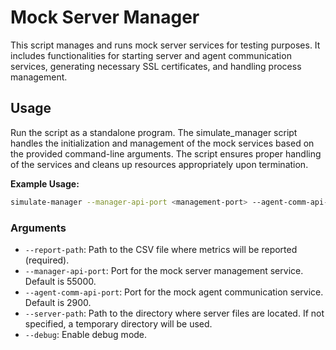 # Mock Server Manager

This script manages and runs mock server services for testing purposes. It includes functionalities for starting server and agent communication services, generating necessary SSL certificates, and handling process management.

## Usage

Run the script as a standalone program. The simulate_manager script handles the initialization and management of the mock services based on the provided command-line arguments. The script ensures proper handling of the services and cleans up resources appropriately upon termination.

**Example Usage:**

```sh
simulate-manager --manager-api-port <management-port> --agent-comm-api-port <agent-comm-port> --server-path </path/to/server> --report-path </path/to/report.csv> --debug
```

### Arguments

- `--report-path`: Path to the CSV file where metrics will be reported (required).
- `--manager-api-port`: Port for the mock server management service. Default is 55000.
- `--agent-comm-api-port`: Port for the mock agent communication service. Default is 2900.
- `--server-path`: Path to the directory where server files are located. If not specified, a temporary directory will be used.
- `--debug`: Enable debug mode.
